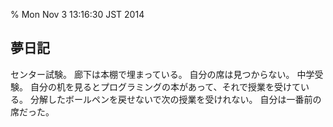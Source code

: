 % Mon Nov  3 13:16:30 JST 2014

## 夢日記

センター試験。
廊下は本棚で埋まっている。
自分の席は見つからない。
中学受験。
自分の机を見るとプログラミングの本があって、それで授業を受けている。
分解したボールペンを戻せないで次の授業を受けれない。
自分は一番前の席だった。

